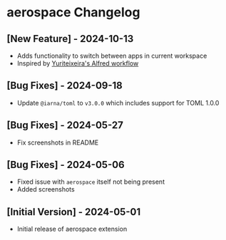 # aerospace Changelog

## [New Feature] - 2024-10-13

- Adds functionality to switch between apps in current workspace
- Inspired by [ Yuriteixeira's Alfred workflow ](https://github.com/yuriteixeira/aerospace-workflow)

## [Bug Fixes] - 2024-09-18

- Update `@iarna/toml` to `v3.0.0` which includes support for TOML 1.0.0

## [Bug Fixes] - 2024-05-27

- Fix screenshots in README

## [Bug Fixes] - 2024-05-06

- Fixed issue with `aerospace` itself not being present
- Added screenshots

## [Initial Version] - 2024-05-01

- Initial release of aerospace extension
